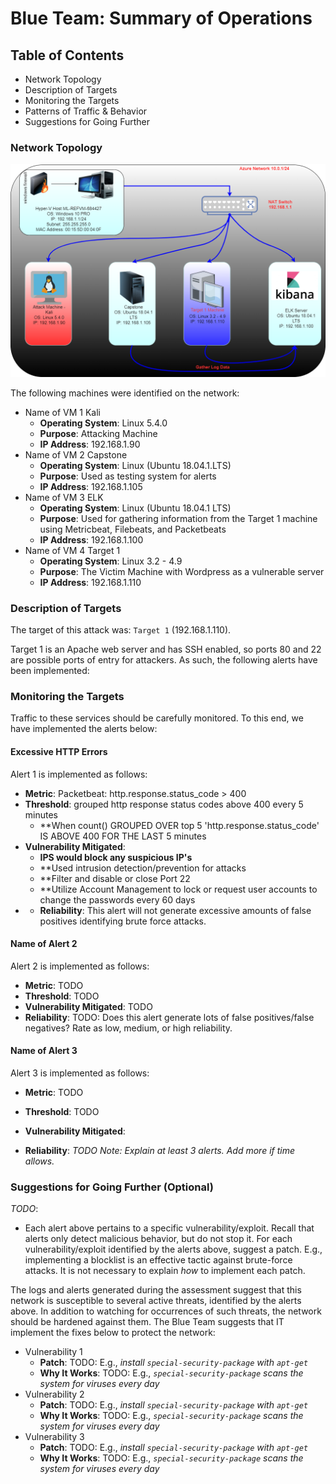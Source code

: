 # Blue Team: Summary of Operations

## Table of Contents
- Network Topology
- Description of Targets
- Monitoring the Targets
- Patterns of Traffic & Behavior
- Suggestions for Going Further

### Network Topology
![Network Topology](https://github.com/crashandmayhem/Final-Project/blob/main/Images/Final%20Project.drawio.png)

The following machines were identified on the network:
- Name of VM 1 Kali
  - **Operating System**: Linux 5.4.0
  - **Purpose**: Attacking Machine
  - **IP Address**: 192.168.1.90
- Name of VM 2 Capstone
  - **Operating System**: Linux (Ubuntu 18.04.1.LTS)
  - **Purpose**: Used as testing system for alerts
  - **IP Address**: 192.168.1.105
- Name of VM 3 ELK
  - **Operating System**: Linux (Ubuntu 18.04.1 LTS)
  - **Purpose**: Used for gathering information from the Target 1 machine using Metricbeat, Filebeats, and Packetbeats
  - **IP Address**: 192.168.1.100
- Name of VM 4 Target 1
  - **Operating System**: Linux 3.2 - 4.9
  - **Purpose**: The Victim Machine with Wordpress as a vulnerable server
  - **IP Address**: 192.168.1.110

### Description of Targets

The target of this attack was: `Target 1` (192.168.1.110).

Target 1 is an Apache web server and has SSH enabled, so ports 80 and 22 are possible ports of entry for attackers. As such, the following alerts have been implemented:

### Monitoring the Targets

Traffic to these services should be carefully monitored. To this end, we have implemented the alerts below:

#### Excessive HTTP Errors

Alert 1 is implemented as follows:
  - **Metric**: Packetbeat: http.response.status_code > 400
  - **Threshold**: grouped http response status codes above 400 every 5 minutes
    - **When count() GROUPED OVER top 5 'http.response.status_code' IS ABOVE 400 FOR THE LAST 5 minutes
  - **Vulnerability Mitigated**:
    - **IPS would block any suspicious IP's**
    - **Used intrusion detection/prevention for attacks
    - **Filter and disable or close Port 22
    - **Utilize Account Management to lock or request user accounts to change the passwords every 60 days
  -   - **Reliability**: This alert will not generate excessive amounts of false positives identifying brute force attacks. 


#### Name of Alert 2
Alert 2 is implemented as follows:
  - **Metric**: TODO
  - **Threshold**: TODO
  - **Vulnerability Mitigated**: TODO
  - **Reliability**: TODO: Does this alert generate lots of false positives/false negatives? Rate as low, medium, or high reliability.

#### Name of Alert 3
Alert 3 is implemented as follows:
  - **Metric**: TODO
  - **Threshold**: TODO
  - **Vulnerability Mitigated**:
    
  - **Reliability**: 
_TODO Note: Explain at least 3 alerts. Add more if time allows._

### Suggestions for Going Further (Optional)
_TODO_: 
- Each alert above pertains to a specific vulnerability/exploit. Recall that alerts only detect malicious behavior, but do not stop it. For each vulnerability/exploit identified by the alerts above, suggest a patch. E.g., implementing a blocklist is an effective tactic against brute-force attacks. It is not necessary to explain _how_ to implement each patch.

The logs and alerts generated during the assessment suggest that this network is susceptible to several active threats, identified by the alerts above. In addition to watching for occurrences of such threats, the network should be hardened against them. The Blue Team suggests that IT implement the fixes below to protect the network:
- Vulnerability 1
  - **Patch**: TODO: E.g., _install `special-security-package` with `apt-get`_
  - **Why It Works**: TODO: E.g., _`special-security-package` scans the system for viruses every day_
- Vulnerability 2
  - **Patch**: TODO: E.g., _install `special-security-package` with `apt-get`_
  - **Why It Works**: TODO: E.g., _`special-security-package` scans the system for viruses every day_
- Vulnerability 3
  - **Patch**: TODO: E.g., _install `special-security-package` with `apt-get`_
  - **Why It Works**: TODO: E.g., _`special-security-package` scans the system for viruses every day_

